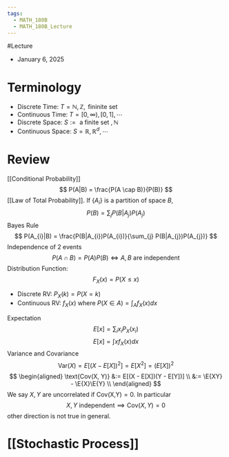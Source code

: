 ```yaml
---
tags:
  - MATH_180B
  - MATH_180B_Lecture
---
```

#Lecture
- January 6, 2025

# Terminology
- Discrete Time: $T = \mathbb{N}, \mathbb{Z}, \text{ fininite set}$
- Continuous Time: $T = [0, \infty), [0,1], \cdots$
- Discrete Space: $S := \text{ a finite set }, \mathbb{N}$
- Continuous Space: $S = \mathbb{R}, \mathbb{R}^{d}, \cdots$

# Review

[[Conditional Probability]]
$$
P(A|B) = \frac{P(A \cap B)}{P(B)}
$$
[[Law of Total Probability]]. If $\{A_{i}\}$ is a partition of space $B$, 
$$
P(B) = \sum_{j} P(B|A_{j})P(A_j)
$$
Bayes Rule
$$
P(A_{i}|B) = \frac{P(B|A_{i})P(A_{i})}{\sum_{j} P(B|A_{j})P(A_{j})}
$$
Independence of 2 events
$$
P(A \cap B) = P(A)P(B) \iff A,B\text{ are independent}
$$
Distribution Function: 
$$
F_{X}(x) = P(X \leq x)
$$
- Discrete RV: $P_{X}(k) = P(X = k)$
- Continuous RV: $f_{X}(x)$ where $P(X \in A) = \int_{A}f_{X}(x)dx$ 

Expectation
$$
E[x] = \sum_{i} x_{i}P_{X}(x_{i})
$$
$$
E[x] = \int xf_{X}(x) dx
$$
Variance and Covariance
$$
\text{Var}(X) = E[(X - E[X])^{2}] = E[X^{2}] = (E[X])^{2}
$$
$$
\begin{aligned}
\text{Cov(X, Y)} 
&:= E[(X - E[X])(Y - E[Y])] \\
&:= \E{XY} - \E{X}\E{Y} \\
\end{aligned}
$$
We say $X,Y$ are uncorrelated if $\text{Cov(X,Y)} = 0$. In particular
$$
X,Y \text{ independent} \implies \text{Cov}(X,Y) = 0
$$
other direction is not true in general.

# [[Stochastic Process]]
